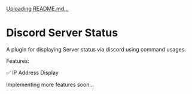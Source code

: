 [Uploading README.md…]()

# Discord Server Status

A plugin for displaying Server status via discord using command usages.

Features:

✅ IP Address Display

Implementing more features soon...

